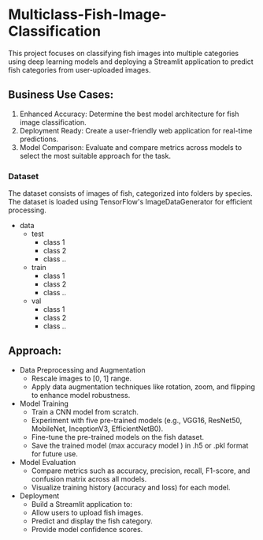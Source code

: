 # Multiclass-Fish-Image-Classification
This project focuses on classifying fish images into multiple categories using deep learning models and deploying a Streamlit application to predict fish categories from user-uploaded images.

## Business Use Cases:
1.	Enhanced Accuracy: Determine the best model architecture for fish image classification.
2.	Deployment Ready: Create a user-friendly web application for real-time predictions.
3.	Model Comparison: Evaluate and compare metrics across models to select the most suitable approach for the task.

### Dataset
The dataset consists of images of fish, categorized into folders by species. The dataset is loaded using TensorFlow's ImageDataGenerator for efficient processing.
- data
  - test
    - class 1
    - class 2
    - class ..
  - train
    - class 1
    - class 2
    - class ..
  - val
    - class 1
    - class 2
    - class ..
   
## Approach:
- Data Preprocessing and Augmentation
  - Rescale images to [0, 1] range.
  - Apply data augmentation techniques like rotation, zoom, and flipping to enhance model robustness.
- Model Training
  - Train a CNN model from scratch.
  - Experiment with five pre-trained models (e.g., VGG16, ResNet50, MobileNet, InceptionV3, EfficientNetB0).
  - Fine-tune the pre-trained models on the fish dataset.
  - Save the trained model (max accuracy model ) in .h5 or .pkl format for future use.
- Model Evaluation
  - Compare metrics such as accuracy, precision, recall, F1-score, and confusion matrix across all models.
  - Visualize training history (accuracy and loss) for each model.
- Deployment
  - Build a Streamlit application to:
   - Allow users to upload fish images.
   - Predict and display the fish category.
   - Provide model confidence scores.


